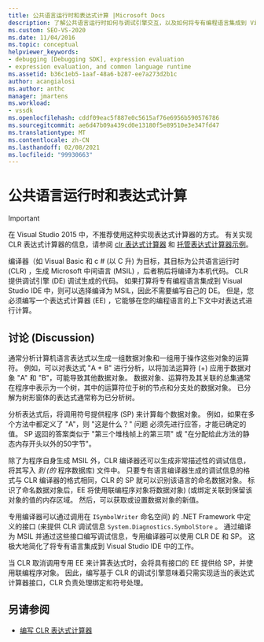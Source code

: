 ```yaml
---
title: 公共语言运行时和表达式计算 |Microsoft Docs
description: 了解公共语言运行时如何与调试引擎交互，以及如何将专有编程语言集成到 Visual Studio IDE 中。
ms.custom: SEO-VS-2020
ms.date: 11/04/2016
ms.topic: conceptual
helpviewer_keywords:
- debugging [Debugging SDK], expression evaluation
- expression evaluation, and common language runtime
ms.assetid: b36c1eb5-1aaf-48a6-b287-ee7a273d2b1c
author: acangialosi
ms.author: anthc
manager: jmartens
ms.workload:
- vssdk
ms.openlocfilehash: cddf09eac5f887e0c5615af76e6956b590576786
ms.sourcegitcommit: ae6d47b09a439cd0e13180f5e89510e3e347fd47
ms.translationtype: MT
ms.contentlocale: zh-CN
ms.lasthandoff: 02/08/2021
ms.locfileid: "99930663"
---
```

# <a name="common-language-runtime-and-expression-evaluation"></a>公共语言运行时和表达式计算
> [!IMPORTANT]
> 在 Visual Studio 2015 中，不推荐使用这种实现表达式计算器的方式。 有关实现 CLR 表达式计算器的信息，请参阅 [clr 表达式计算器](https://github.com/Microsoft/ConcordExtensibilitySamples/wiki/CLR-Expression-Evaluators) 和 [托管表达式计算器示例](https://github.com/Microsoft/ConcordExtensibilitySamples/wiki/Managed-Expression-Evaluator-Sample)。

 编译器（如 Visual Basic 和 c # (以 C 升) 为目标，其目标为公共语言运行时 (CLR) ，生成 Microsoft 中间语言 (MSIL) ，后者稍后将编译为本机代码。 CLR 提供调试引擎 (DE) 调试生成的代码。 如果打算将专有编程语言集成到 Visual Studio IDE 中，则可以选择编译为 MSIL，因此不需要编写自己的 DE。 但是，您必须编写一个表达式计算器 (EE) ，它能够在您的编程语言的上下文中对表达式进行计算。

## <a name="discussion"></a>讨论 (Discussion)
 通常分析计算机语言表达式以生成一组数据对象和一组用于操作这些对象的运算符。 例如，可以对表达式 "A + B" 进行分析，以将加法运算符 (+) 应用于数据对象 "A" 和 "B"，可能导致其他数据对象。 数据对象、运算符及其关联的总集通常在程序中表示为一个树，其中的运算符位于树的节点和分支处的数据对象。 已分解为树形窗体的表达式通常称为已分析树。

 分析表达式后，将调用符号提供程序 (SP) 来计算每个数据对象。 例如，如果在多个方法中都定义了 "A"，则 "这是什么？" 问题 必须先进行应答，才能已确定的值。 SP 返回的答案类似于 "第三个堆栈帧上的第三项" 或 "在分配给此方法的静态内存开头以外的50字节"。

 除了为程序自身生成 MSIL 外，CLR 编译器还可以生成非常描述性的调试信息，将其写入 *到 (的* 程序数据库) 文件中。 只要专有语言编译器生成的调试信息的格式与 CLR 编译器的格式相同，CLR 的 SP 就可以识别该语言的命名数据对象。 标识了命名数据对象后，EE 将使用联编程序对象将数据对象)  (或绑定关联到保留该对象的值的内存区域。 然后，可以获取或设置数据对象的新值。

 专用编译器可以通过调用在 `ISymbolWriter` 命名空间) 的 .NET Framework 中定义的接口 (来提供 CLR 调试信息 `System.Diagnostics.SymbolStore` 。 通过编译为 MSIL 并通过这些接口编写调试信息，专用编译器可以使用 CLR DE 和 SP。 这极大地简化了将专有语言集成到 Visual Studio IDE 中的工作。

 当 CLR 取消调用专用 EE 来计算表达式时，会将具有接口的 EE 提供给 SP，并使用联编程序对象。 因此，编写基于 CLR 的调试引擎意味着只需实现适当的表达式计算器接口，CLR 负责处理绑定和符号处理。

## <a name="see-also"></a>另请参阅
- [编写 CLR 表达式计算器](../../extensibility/debugger/writing-a-common-language-runtime-expression-evaluator.md)
